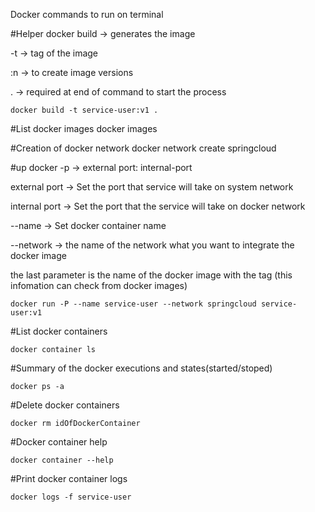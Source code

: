 Docker commands to run on terminal

#Helper
docker build -> generates the image

-t -> tag of the image

:n -> to create image versions

 . -> required at end of command to start the process

    docker build -t service-user:v1 .

#List docker images
    docker images

#Creation of docker network
    docker network create springcloud

#up docker
-p -> external port: internal-port

external port -> Set the port that service will take on system network

internal port -> Set the port that the service will take on docker network

--name -> Set docker container name

--network -> the name of the network what you want to integrate the docker image

the last parameter is the name of the docker image with the tag (this infomation can check from docker images)

    docker run -P --name service-user --network springcloud service-user:v1

#List docker containers

    docker container ls

#Summary of the docker executions and states(started/stoped)

    docker ps -a


#Delete docker containers

    docker rm idOfDockerContainer

#Docker container help

    docker container --help

#Print docker container logs

    docker logs -f service-user
